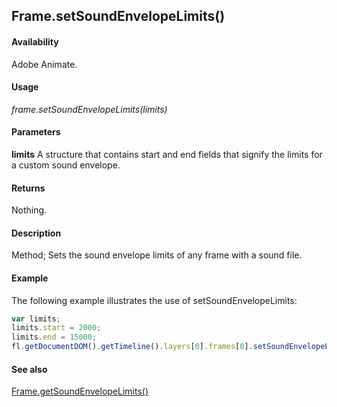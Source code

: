 ## Frame.setSoundEnvelopeLimits()

#### Availability

Adobe Animate.

#### Usage

*frame.setSoundEnvelopeLimits(limits)*

#### Parameters

**limits** A structure that contains start and end fields that signify the limits for a custom sound envelope.

#### Returns

Nothing.

#### Description

Method; Sets the sound envelope limits of any frame with a sound file.

#### Example

The following example illustrates the use of setSoundEnvelopeLimits:

```javascript
var limits;
limits.start = 2000;
limits.end = 15000;
fl.getDocumentDOM().getTimeline().layers[0].frames[0].setSoundEnvelopeLimits(limits);
```

#### See also

[Frame.getSoundEnvelopeLimits()](../Frame_object/Frame9.md)
